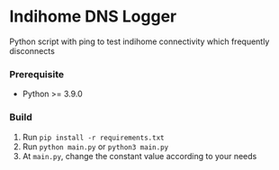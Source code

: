 # Indihome DNS Logger

Python script with ping to test indihome connectivity which frequently disconnects

### Prerequisite

- Python >= 3.9.0

### Build

1. Run `pip install -r requirements.txt`
2. Run `python main.py` or `python3 main.py`
3. At `main.py`, change the constant value according to your needs
